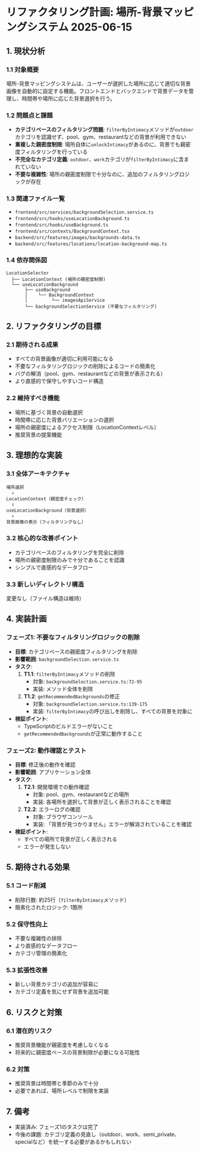 # リファクタリング計画: 場所-背景マッピングシステム 2025-06-15

## 1. 現状分析

### 1.1 対象概要
場所-背景マッピングシステムは、ユーザーが選択した場所に応じて適切な背景画像を自動的に設定する機能。フロントエンドとバックエンドで背景データを管理し、時間帯や場所に応じた背景選択を行う。

### 1.2 問題点と課題
- **カテゴリベースのフィルタリング問題**: `filterByIntimacy`メソッドが`outdoor`カテゴリを認識せず、pool、gym、restaurantなどの背景が利用できない
- **重複した親密度制限**: 場所自体に`unlockIntimacy`があるのに、背景でも親密度フィルタリングを行っている
- **不完全なカテゴリ定義**: `outdoor`、`work`カテゴリが`filterByIntimacy`に含まれていない
- **不要な複雑性**: 場所の親密度制限で十分なのに、追加のフィルタリングロジックが存在

### 1.3 関連ファイル一覧
- `frontend/src/services/backgroundSelection.service.ts`
- `frontend/src/hooks/useLocationBackground.ts`
- `frontend/src/hooks/useBackground.ts`
- `frontend/src/contexts/BackgroundContext.tsx`
- `backend/src/features/images/backgrounds-data.ts`
- `backend/src/features/locations/location-background-map.ts`

### 1.4 依存関係図
```
LocationSelector
  ├── LocationContext (場所の親密度制限)
  └── useLocationBackground
       ├── useBackground
       │    └── BackgroundContext
       │         └── imagesApiService
       └── backgroundSelectionService (不要なフィルタリング)
```

## 2. リファクタリングの目標

### 2.1 期待される成果
- すべての背景画像が適切に利用可能になる
- 不要なフィルタリングロジックの削除によるコードの簡素化
- バグの解消（pool、gym、restaurantなどの背景が表示される）
- より直感的で保守しやすいコード構造

### 2.2 維持すべき機能
- 場所に基づく背景の自動選択
- 時間帯に応じた背景バリエーションの選択
- 場所の親密度によるアクセス制限（LocationContextレベル）
- 推奨背景の提案機能

## 3. 理想的な実装

### 3.1 全体アーキテクチャ
```
場所選択
  ↓
LocationContext（親密度チェック）
  ↓
useLocationBackground（背景選択）
  ↓
背景画像の表示（フィルタリングなし）
```

### 3.2 核心的な改善ポイント
- カテゴリベースのフィルタリングを完全に削除
- 場所の親密度制限のみで十分であることを認識
- シンプルで直感的なデータフロー

### 3.3 新しいディレクトリ構造
変更なし（ファイル構造は維持）

## 4. 実装計画

### フェーズ1: 不要なフィルタリングロジックの削除
- **目標**: カテゴリベースの親密度フィルタリングを削除
- **影響範囲**: `backgroundSelection.service.ts`
- **タスク**:
    1. **T1.1**: `filterByIntimacy`メソッドの削除
       - 対象: `backgroundSelection.service.ts:72-95`
       - 実装: メソッド全体を削除
    2. **T1.2**: `getRecommendedBackgrounds`の修正
       - 対象: `backgroundSelection.service.ts:139-175`
       - 実装: `filterByIntimacy`の呼び出しを削除し、すべての背景を対象に
- **検証ポイント**:
    - TypeScriptのビルドエラーがないこと
    - `getRecommendedBackgrounds`が正常に動作すること

### フェーズ2: 動作確認とテスト
- **目標**: 修正後の動作を確認
- **影響範囲**: アプリケーション全体
- **タスク**:
    1. **T2.1**: 開発環境での動作確認
       - 対象: pool、gym、restaurantなどの場所
       - 実装: 各場所を選択して背景が正しく表示されることを確認
    2. **T2.2**: エラーログの確認
       - 対象: ブラウザコンソール
       - 実装: 「背景が見つかりません」エラーが解消されていることを確認
- **検証ポイント**:
    - すべての場所で背景が正しく表示される
    - エラーが発生しない

## 5. 期待される効果

### 5.1 コード削減
- 削除行数: 約25行（`filterByIntimacy`メソッド）
- 簡素化されたロジック: 1箇所

### 5.2 保守性向上
- 不要な複雑性の排除
- より直感的なデータフロー
- カテゴリ管理の簡素化

### 5.3 拡張性改善
- 新しい背景カテゴリの追加が容易に
- カテゴリ定義を気にせず背景を追加可能

## 6. リスクと対策

### 6.1 潜在的リスク
- 推奨背景機能が親密度を考慮しなくなる
- 将来的に親密度ベースの背景制限が必要になる可能性

### 6.2 対策
- 推奨背景は時間帯と季節のみで十分
- 必要であれば、場所レベルで制限を実装

## 7. 備考
- 実装済み: フェーズ1のタスクは完了
- 今後の課題: カテゴリ定義の見直し（outdoor、work、semi_private、specialなど）を統一する必要があるかもしれない
